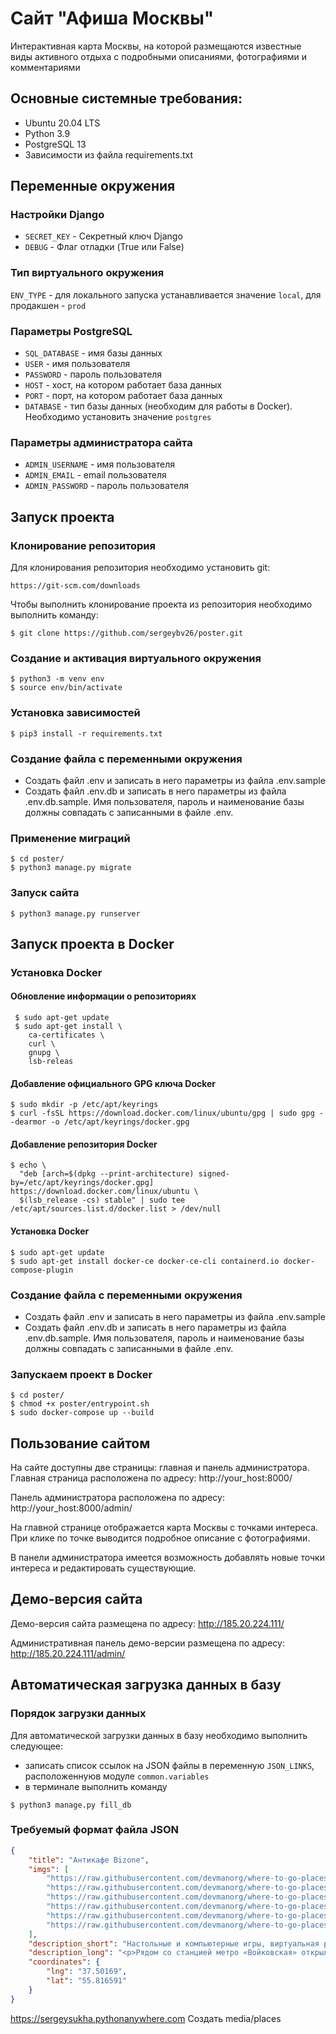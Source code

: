 # Сайт "Афиша Москвы"
Интерактивная карта Москвы, на которой размещаются известные виды активного отдыха с подробными описаниями, фотографиями и комментариями

## Основные системные требования:
* Ubuntu 20.04 LTS
* Python 3.9
* PostgreSQL 13
* Зависимости из файла requirements.txt

## Переменные окружения
### Настройки Django
* ```SECRET_KEY``` - Секретный ключ Django
* ```DEBUG``` - Флаг отладки (True или False)
### Тип виртуального окружения
```ENV_TYPE``` - для локального запуска устанавливается значение ```local```, для продакшен - ```prod```
### Параметры PostgreSQL
* ```SQL_DATABASE``` - имя базы данных
* ```USER``` - имя пользователя
* ```PASSWORD``` - пароль пользователя
* ```HOST``` - хост, на котором работает база данных
* ```PORT``` - порт, на котором работает база данных
* ```DATABASE``` - тип базы данных (необходим для работы в Docker). Необходимо установить значение ```postgres```
### Параметры администратора сайта
* ```ADMIN_USERNAME``` - имя пользователя
* ```ADMIN_EMAIL``` - email пользователя
* ```ADMIN_PASSWORD``` - пароль пользователя

## Запуск проекта
### Клонирование репозитория
Для клонирования репозитория необходимо установить git:
```shell
https://git-scm.com/downloads
```
Чтобы выполнить клонирование проекта из репозитория необходимо выполнить команду:
```shell
$ git clone https://github.com/sergeybv26/poster.git
```

### Создание и активация виртуального окружения
```shell
$ python3 -m venv env
$ source env/bin/activate
```

### Установка зависимостей
```shell
$ pip3 install -r requirements.txt
```
### Создание файла с переменными окружения
* Создать файл .env и записать в него параметры из файла .env.sample
* Создать файл .env.db и записать в него параметры из файла .env.db.sample. Имя пользователя, пароль и наименование базы должны совпадать с записанными в файле .env.
### Применение миграций
```shell
$ cd poster/
$ python3 manage.py migrate
```
### Запуск сайта
```shell
$ python3 manage.py runserver
```

## Запуск проекта в Docker
### Установка Docker
#### Обновление информации о репозиториях
```shell
 $ sudo apt-get update
 $ sudo apt-get install \
    ca-certificates \
    curl \
    gnupg \
    lsb-releas
```
#### Добавление официального GPG ключа Docker
```shell
$ sudo mkdir -p /etc/apt/keyrings
$ curl -fsSL https://download.docker.com/linux/ubuntu/gpg | sudo gpg --dearmor -o /etc/apt/keyrings/docker.gpg
```
#### Добавление репозитория Docker
```shell
$ echo \
  "deb [arch=$(dpkg --print-architecture) signed-by=/etc/apt/keyrings/docker.gpg] https://download.docker.com/linux/ubuntu \
  $(lsb_release -cs) stable" | sudo tee /etc/apt/sources.list.d/docker.list > /dev/null
```
#### Установка Docker
```shell
$ sudo apt-get update
$ sudo apt-get install docker-ce docker-ce-cli containerd.io docker-compose-plugin
```
### Создание файла с переменными окружения
* Создать файл .env и записать в него параметры из файла .env.sample
* Создать файл .env.db и записать в него параметры из файла .env.db.sample. Имя пользователя, пароль и наименование базы должны совпадать с записанными в файле .env.
### Запускаем проект в Docker
```shell
$ cd poster/
$ chmod +x poster/entrypoint.sh
$ sudo docker-compose up --build
```

## Пользование сайтом
На сайте доступны две страницы: главная и панель администратора.
Главная страница расположена по адресу: http://your_host:8000/

Панель администратора расположена по адресу: http://your_host:8000/admin/

На главной странице отображается карта Москвы с точками интереса. При клике по точке выводится подробное описание с фотографиями.

В панели администратора имеется возможность добавлять новые точки интереса и редактировать существующие.

## Демо-версия сайта
Демо-версия сайта размещена по адресу: http://185.20.224.111/

Административная панель демо-версии размещена по адресу: http://185.20.224.111/admin/

## Автоматическая загрузка данных в базу
### Порядок загрузки данных
Для автоматической загрузки данных в базу необходимо выполнить следующее:
* записать список ссылок на JSON файлы в переменную ```JSON_LINKS```, расположеннуюв модуле ```common.variables```
* в терминале выполнить команду
```shell
$ python3 manage.py fill_db
```
### Требуемый формат файла JSON
```json
{
    "title": "Антикафе Bizone",
    "imgs": [
        "https://raw.githubusercontent.com/devmanorg/where-to-go-places/master/media/1f09226ae0edf23d20708b4fcc498ffd.jpg",
        "https://raw.githubusercontent.com/devmanorg/where-to-go-places/master/media/6e1c15fd7723e04e73985486c441e061.jpg",
        "https://raw.githubusercontent.com/devmanorg/where-to-go-places/master/media/be067a44fb19342c562e9ffd815c4215.jpg",
        "https://raw.githubusercontent.com/devmanorg/where-to-go-places/master/media/f6148bf3acf5328347f2762a1a674620.jpg",
        "https://raw.githubusercontent.com/devmanorg/where-to-go-places/master/media/b896253e3b4f092cff47a02885450b5c.jpg",
        "https://raw.githubusercontent.com/devmanorg/where-to-go-places/master/media/605da4a5bc8fd9a748526bef3b02120f.jpg"
    ],
    "description_short": "Настольные и компьютерные игры, виртуальная реальность и насыщенная программа мероприятий — новое антикафе Bizone предлагает два уровня удовольствий для вашего уединённого отдыха или радостных встреч с родными, друзьями, коллегами.",
    "description_long": "<p>Рядом со станцией метро «Войковская» открылось антикафе Bizone, в котором создание качественного отдыха стало делом жизни для всей команды. Создатели разделили пространство на две зоны, одна из которых доступна для всех посетителей, вторая — только для совершеннолетних гостей.</p><p>В Bizone вы платите исключительно за время посещения. В стоимость уже включены напитки, сладкие угощения, библиотека комиксов, большая коллекция популярных настольных и видеоигр. Также вы можете арендовать ВИП-зал для большой компании и погрузиться в мир виртуальной реальности с помощью специальных очков от топового производителя.</p><p>В течение недели организаторы проводят разнообразные встречи для меломанов и киноманов. Также можно присоединиться к английскому разговорному клубу или посетить образовательные лекции и мастер-классы. Летом организаторы запускают марафон настольных игр. Каждый день единомышленники собираются, чтобы порубиться в «Мафию», «Имаджинариум», Codenames, «Манчкин», Ticket to ride, «БЭНГ!» или «Колонизаторов». Точное расписание игр ищите в группе антикафе <a class=\"external-link\" href=\"https://vk.com/anticafebizone\" target=\"_blank\">«ВКонтакте»</a>.</p><p>Узнать больше об антикафе Bizone и забронировать стол вы можете <a class=\"external-link\" href=\"http://vbizone.ru/\" target=\"_blank\">на сайте</a> и <a class=\"external-link\" href=\"https://www.instagram.com/anticafe.bi.zone/\" target=\"_blank\">в Instagram</a>.</p>",
    "coordinates": {
        "lng": "37.50169",
        "lat": "55.816591"
    }
}
```

https://sergeysukha.pythonanywhere.com
Создать media/places